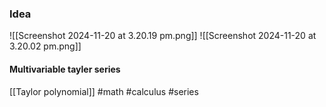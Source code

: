 ### Idea
![[Screenshot 2024-11-20 at 3.20.19 pm.png]]
![[Screenshot 2024-11-20 at 3.20.02 pm.png]]

#### Multivariable tayler series 
[[Taylor polynomial]]
#math #calculus #series


